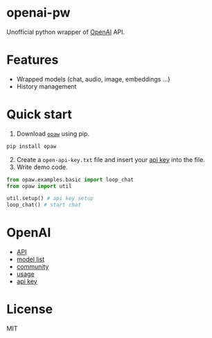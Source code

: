 # openai-pw
Unofficial python wrapper of [OpenAI](https://openai.com/) API.

# Features
- Wrapped models (chat, audio, image, embeddings ...)
- History management

# Quick start
1. Download [`opaw`](https://pypi.org/project/opaw/) using pip.
```cmd
pip install opaw
```
2. Create a `open-api-key.txt` file and insert your [api key](https://platform.openai.com/account/api-keys) into the file.
3. Write demo code.
```py
from opaw.examples.basic import loop_chat 
from opaw import util

util.setup() # api key setup
loop_chat() # start chat
```


# OpenAI
- [API](https://platform.openai.com/docs/api-reference/introduction)
- [model list](https://platform.openai.com/docs/models)
- [community](https://community.openai.com/)
- [usage](https://platform.openai.com/account/usage)
- [api key](https://platform.openai.com/account/api-keys)


# License
MIT